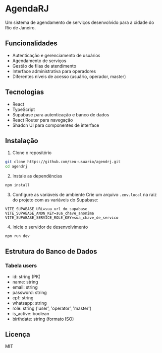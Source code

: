 # AgendaRJ

Um sistema de agendamento de serviços desenvolvido para a cidade do Rio de Janeiro.

## Funcionalidades

- Autenticação e gerenciamento de usuários
- Agendamento de serviços
- Gestão de filas de atendimento
- Interface administrativa para operadores
- Diferentes níveis de acesso (usuário, operador, master)

## Tecnologias

- React
- TypeScript
- Supabase para autenticação e banco de dados
- React Router para navegação
- Shadcn UI para componentes de interface

## Instalação

1. Clone o repositório
```bash
git clone https://github.com/seu-usuario/agendrj.git
cd agendrj
```

2. Instale as dependências
```bash
npm install
```

3. Configure as variáveis de ambiente
Crie um arquivo `.env.local` na raiz do projeto com as variáveis do Supabase:
```
VITE_SUPABASE_URL=sua_url_do_supabase
VITE_SUPABASE_ANON_KEY=sua_chave_anonima
VITE_SUPABASE_SERVICE_ROLE_KEY=sua_chave_de_servico
```

4. Inicie o servidor de desenvolvimento
```bash
npm run dev
```

## Estrutura do Banco de Dados

### Tabela users
- id: string (PK)
- name: string
- email: string
- password: string
- cpf: string
- whatsapp: string
- role: string ('user', 'operator', 'master')
- is_active: boolean
- birthdate: string (formato ISO)

## Licença

MIT
